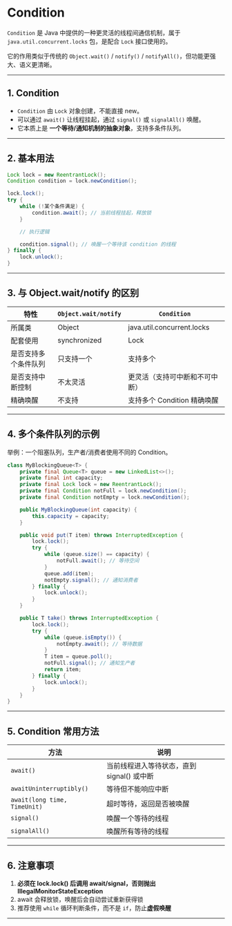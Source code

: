 # Condition

`Condition` 是 Java 中提供的一种更灵活的线程间通信机制，属于 `java.util.concurrent.locks` 包，是配合 `Lock` 接口使用的。

它的作用类似于传统的 `Object.wait()` / `notify()` / `notifyAll()`，但功能更强大、语义更清晰。

---

## 1. Condition

- `Condition` 由 `Lock` 对象创建，不能直接 new。
- 可以通过 `await()` 让线程挂起，通过 `signal()` 或 `signalAll()` 唤醒。
- 它本质上是 **一个等待/通知机制的抽象对象**，支持多条件队列。

---

## 2. 基本用法

```java
Lock lock = new ReentrantLock();
Condition condition = lock.newCondition();

lock.lock();
try {
    while (!某个条件满足) {
        condition.await(); // 当前线程挂起，释放锁
    }

    // 执行逻辑

    condition.signal(); // 唤醒一个等待该 condition 的线程
} finally {
    lock.unlock();
}
```

---

## 3. 与 Object.wait/notify 的区别

| 特性                        | `Object.wait/notify`   | `Condition`               |
|-----------------------------|-------------------------|---------------------------|
| 所属类                     | Object                  | java.util.concurrent.locks |
| 配套使用                   | synchronized            | Lock                      |
| 是否支持多个条件队列       | 只支持一个             | 支持多个                 |
| 是否支持中断控制           | 不太灵活               | 更灵活（支持可中断和不可中断）|
| 精确唤醒                   | 不支持                 | 支持多个 Condition 精确唤醒 |

---

## 4. 多个条件队列的示例

举例：一个阻塞队列，生产者/消费者使用不同的 Condition。

```java
class MyBlockingQueue<T> {
    private final Queue<T> queue = new LinkedList<>();
    private final int capacity;
    private final Lock lock = new ReentrantLock();
    private final Condition notFull = lock.newCondition();
    private final Condition notEmpty = lock.newCondition();

    public MyBlockingQueue(int capacity) {
        this.capacity = capacity;
    }

    public void put(T item) throws InterruptedException {
        lock.lock();
        try {
            while (queue.size() == capacity) {
                notFull.await(); // 等待空间
            }
            queue.add(item);
            notEmpty.signal(); // 通知消费者
        } finally {
            lock.unlock();
        }
    }

    public T take() throws InterruptedException {
        lock.lock();
        try {
            while (queue.isEmpty()) {
                notEmpty.await(); // 等待数据
            }
            T item = queue.poll();
            notFull.signal(); // 通知生产者
            return item;
        } finally {
            lock.unlock();
        }
    }
}
```

---

## 5. Condition 常用方法

| 方法                         | 说明                                           |
|------------------------------|------------------------------------------------|
| `await()`                    | 当前线程进入等待状态，直到 signal() 或中断     |
| `awaitUninterruptibly()`     | 等待但不能响应中断                            |
| `await(long time, TimeUnit)` | 超时等待，返回是否被唤醒                      |
| `signal()`                   | 唤醒一个等待的线程                            |
| `signalAll()`                | 唤醒所有等待的线程                            |

---

## 6. 注意事项

1. **必须在 lock.lock() 后调用 await/signal，否则抛出 IllegalMonitorStateException**
2. await 会释放锁，唤醒后会自动尝试重新获得锁
3. 推荐使用 `while` 循环判断条件，而不是 `if`，防止**虚假唤醒**

---



